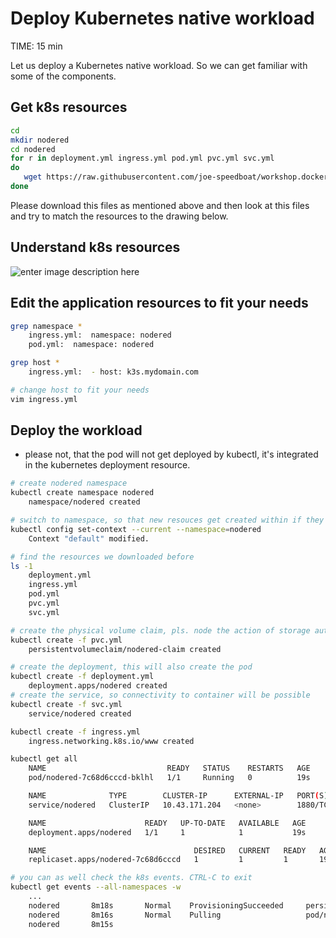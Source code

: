 # Deploy Kubernetes native workload
TIME: 15 min

Let us deploy a Kubernetes native workload.
So we can get familiar with some of the components.

## Get k8s resources
```bash
cd
mkdir nodered
cd nodered
for r in deployment.yml ingress.yml pod.yml pvc.yml svc.yml
do
   wget https://raw.githubusercontent.com/joe-speedboat/workshop.docker/main/files/k8s/nodered/$r
done
```
Please download this files as mentioned above and then look at this files and try to match the resources to the drawing below.


## Understand k8s resources 
![enter image description here](https://github.com/joe-speedboat/workshop.docker/raw/main/images/k8s_workload.png)

## Edit the application resources to fit your needs

```bash
grep namespace *
	ingress.yml:  namespace: nodered
	pod.yml:  namespace: nodered

grep host *
	ingress.yml:  - host: k3s.mydomain.com

# change host to fit your needs
vim ingress.yml
```

## Deploy the workload
- please not, that the pod will not get deployed by kubectl, it's integrated in the kubernetes deployment resource.
```bash
# create nodered namespace
kubectl create namespace nodered
	namespace/nodered created

# switch to namespace, so that new resouces get created within if they have not namespace defined within
kubectl config set-context --current --namespace=nodered
	Context "default" modified.

# find the resources we downloaded before
ls -1
	deployment.yml
	ingress.yml
	pod.yml
	pvc.yml
	svc.yml

# create the physical volume claim, pls. node the action of storage auto provisioner
kubectl create -f pvc.yml
	persistentvolumeclaim/nodered-claim created

# create the deployment, this will also create the pod 
kubectl create -f deployment.yml 
	deployment.apps/nodered created
# create the service, so connectivity to container will be possible
kubectl create -f svc.yml 
	service/nodered created

kubectl create -f ingress.yml 
	ingress.networking.k8s.io/www created

kubectl get all
	NAME                           READY   STATUS    RESTARTS   AGE
	pod/nodered-7c68d6cccd-bklhl   1/1     Running   0          19s

	NAME              TYPE        CLUSTER-IP      EXTERNAL-IP   PORT(S)    AGE
	service/nodered   ClusterIP   10.43.171.204   <none>        1880/TCP   14s

	NAME                      READY   UP-TO-DATE   AVAILABLE   AGE
	deployment.apps/nodered   1/1     1            1           19s

	NAME                                 DESIRED   CURRENT   READY   AGE
	replicaset.apps/nodered-7c68d6cccd   1         1         1       19s

# you can as well check the k8s events. CTRL-C to exit
kubectl get events --all-namespaces -w
	...
	nodered       8m18s       Normal    ProvisioningSucceeded     persistentvolumeclaim/nodered-claim                              Successfully provisioned volume pvc-53616cc2-cb35-405e-aea9-ba3cd47d9c11
	nodered       8m16s       Normal    Pulling                   pod/nodered-7c68d6cccd-bklhl                                     Pulling image "nodered/node-red"
	nodered       8m15s      

```
<!--stackedit_data:
eyJoaXN0b3J5IjpbNTYzODA4ODQ1XX0=
-->
